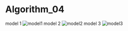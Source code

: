 # Algorithm_04
model 1
![model1](https://user-images.githubusercontent.com/55576816/173225487-fab391c2-3c79-4bb8-be9e-c6c5efa9fe64.JPG)
model 2
![model2](https://user-images.githubusercontent.com/55576816/173225489-248b1d8f-1eca-4eb2-8fa0-d09d83776409.JPG)
model 3
![model3](https://user-images.githubusercontent.com/55576816/173225784-b1394a04-b547-46b1-8399-a0c3f8076e1d.JPG)
